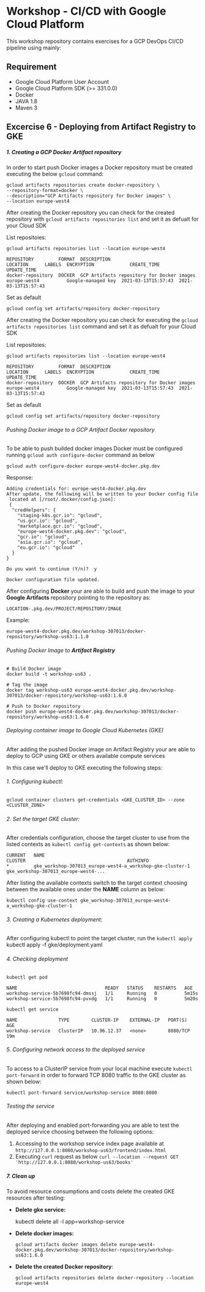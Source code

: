 
# Workshop - CI/CD with Google Cloud Platform

This workshop repository contains exercises for a GCP DevOps CI/CD pipeline using mainly:


## Requirement

*   Google Cloud Platform User Account
*   Google Cloud Platform SDK (>= 331.0.0)
*	Docker
*	JAVA 1.8
*   Maven 3

## Excercise 6 - Deploying from Artifact Registry to GKE

##### 1. Creating a GCP Docker Artifact repository
In order to start push Docker images a Docker repository must be created executing the below `gcloud` command:

	gcloud artifacts repositories create docker-repository \
	--repository-format=docker \
	--description="GCP Artifacts repository for Docker images" \
	--location europe-west4

After creating the Docker repository you can check for the created repository with `gcloud artifacts repositories list` and set it as defualt for your Cloud SDK

List repositoies:

	gcloud artifacts repositories list --location europe-west4

	REPOSITORY         FORMAT  DESCRIPTION                                 LOCATION      LABELS  ENCRYPTION          	CREATE_TIME          UPDATE_TIME
	docker-repository  DOCKER  GCP Artifacts repository for Docker images  europe-west4          Google-managed key  2021-03-13T15:57:43  2021-03-13T15:57:43

Set as default
	
	gcloud config set artifacts/repository docker-repository

After creating the Docker repository you can check for executing the `gcloud artifacts repositories list` command and set it as defualt for your Cloud SDK

List repositoies:

	gcloud artifacts repositories list --location europe-west4

	REPOSITORY         FORMAT  DESCRIPTION                                 LOCATION      LABELS  ENCRYPTION          	CREATE_TIME          UPDATE_TIME
	docker-repository  DOCKER  GCP Artifacts repository for Docker images  europe-west4          Google-managed key  2021-03-13T15:57:43  2021-03-13T15:57:43

Set as default
	
	gcloud config set artifacts/repository docker-repository
	

###### Pushing Docker image to a GCP Artifact Docker repository
To be able to push builded docker images Docker must be configured running `gcloud auth configure-docker` command as below

	gcloud auth configure-docker europe-west4-docker.pkg.dev
	
Response:

	Adding credentials for: europe-west4-docker.pkg.dev
	After update, the following will be written to your Docker config file
	 located at [/root/.docker/config.json]:
	 {
	  "credHelpers": {
	    "staging-k8s.gcr.io": "gcloud",
	    "us.gcr.io": "gcloud",
	    "marketplace.gcr.io": "gcloud",
	    "europe-west4-docker.pkg.dev": "gcloud",
	    "gcr.io": "gcloud",
	    "asia.gcr.io": "gcloud",
	    "eu.gcr.io": "gcloud"
	  }
	}
	
	Do you want to continue (Y/n)?  y
	
	Docker configuration file updated.	
	
After configuring **Docker** your are able to build and push the image to your **Google Artifacts** repository pointing to the repository as:

	LOCATION-.pkg.dev/PROJECT/REPOSITORY/IMAGE

Example:

	europe-west4-docker.pkg.dev/workshop-307013/docker-repository/workshop-us63:1.1.0
  	

###### Pushing Docker Image to **Artifact Registry**

	# Build Docker image
	docker build -t workshop-us63 .
	
	# Tag the image
	docker tag workshop-us63 europe-west4-docker.pkg.dev/workshop-307013/docker-repository/workshop-us63:1.6.0
	
	# Push to Docker repository
	docker push europe-west4-docker.pkg.dev/workshop-307013/docker-repository/workshop-us63:1.6.0
	

###### Deploying container image to Google Cloud Kubernetes (GKE)
After adding the pushed Docker image on Artifact Registry your are able to deploy to GCP using GKE or others available compute services

In this case we'll deploy to GKE executing the following steps:

###### 1. Configuring kubectl:
	gcloud container clusters get-credentials <GKE_CLUSTER_ID> --zone <CLUSTER_ZONE>

###### 2. Set the target GKE cluster:
After credentials configuration, choose the target cluster to use from the listed contexts as `kubectl config get-contexts` as shown below:

	CURRENT   NAME                                                        CLUSTER                                     AUTHINFO                                     
	*         gke_workshop-307013_europe-west4-a_workshop-gke-cluster-1   gke_workshop-307013_europe-west4-...   

After listing the available contexts switch to the target context choosing between the available ones under the **NAME** column as below:

	kubectl config use-context gke_workshop-307013_europe-west4-a_workshop-gke-cluster-1

###### 3. Creating a Kubernetes deployment:
After configuring kubectl to point the target cluster, run the `kubectl apply`
	kubectl apply -f gke/deployment.yaml

###### 4. Checking deployment

	kubectl get pod

	NAME                                READY   STATUS    RESTARTS   AGE
	workshop-service-5b7698fc94-dmssj   1/1     Running   0          5m15s
	workshop-service-5b7698fc94-pvxdg   1/1     Running   0          5m20s

	kubectl get service

	NAME               TYPE        CLUSTER-IP    EXTERNAL-IP   PORT(S)    AGE	
	workshop-service   ClusterIP   10.96.12.37   <none>        8080/TCP   19m

###### 5. Configuring network access to the deployed service
To access to a ClusterIP service from your local machine execute `kubectl port-forward` in order to forward TCP 8080 traffic to the GKE cluster as shown below:

	kubectl port-forward service/workshop-service 8080:8080

###### Testing the service
After deploying and enabled port-forwarding you are able to test the deployed service choosing between the following options:

1. Accessing to the workshop service index page available at
	`http://127.0.0.1:8080/workshop-us63/frontend/index.html`
2. Executing `curl` request as below
	`curl --location --request GET 'http://127.0.0.1:8080/workshop-us63/books'`

##### 7. Clean up
To avoid resource consumptions and costs delete the created GKE resources after testing:

- **Delete gke service:**

	kubectl delete all -l app=workshop-service

- **Delete docker images:**

	  gcloud artifacts docker images delete europe-west4-docker.pkg.dev/workshop-307013/docker-repository/workshop-us63:1.6.0

- **Delete the created Docker repository**:

	  gcloud artifacts repositories delete docker-repository --location europe-west4